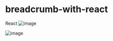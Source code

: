 # breadcrumb-with-react
React 
![image](https://user-images.githubusercontent.com/110123287/204498923-a102850e-6dbb-435b-9aee-6264072b0bbe.png)

![image](https://user-images.githubusercontent.com/110123287/204499006-d98ccd9f-31bc-4fa5-8f73-7c703256ecc5.png)
